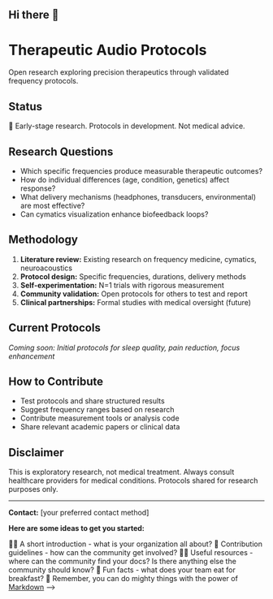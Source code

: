 ## Hi there 👋

# Therapeutic Audio Protocols

Open research exploring precision therapeutics through validated frequency protocols.

## Status
🚧 Early-stage research. Protocols in development. Not medical advice.

## Research Questions
- Which specific frequencies produce measurable therapeutic outcomes?
- How do individual differences (age, condition, genetics) affect response?
- What delivery mechanisms (headphones, transducers, environmental) are most effective?
- Can cymatics visualization enhance biofeedback loops?

## Methodology
1. **Literature review:** Existing research on frequency medicine, cymatics, neuroacoustics
2. **Protocol design:** Specific frequencies, durations, delivery methods
3. **Self-experimentation:** N=1 trials with rigorous measurement
4. **Community validation:** Open protocols for others to test and report
5. **Clinical partnerships:** Formal studies with medical oversight (future)

## Current Protocols
*Coming soon: Initial protocols for sleep quality, pain reduction, focus enhancement*

## How to Contribute
- Test protocols and share structured results
- Suggest frequency ranges based on research
- Contribute measurement tools or analysis code
- Share relevant academic papers or clinical data

## Disclaimer
This is exploratory research, not medical treatment. Always consult healthcare 
providers for medical conditions. Protocols shared for research purposes only.

---

**Contact:** [your preferred contact method]

**Here are some ideas to get you started:**

🙋‍♀️ A short introduction - what is your organization all about?
🌈 Contribution guidelines - how can the community get involved?
👩‍💻 Useful resources - where can the community find your docs? Is there anything else the community should know?
🍿 Fun facts - what does your team eat for breakfast?
🧙 Remember, you can do mighty things with the power of [Markdown](https://docs.github.com/github/writing-on-github/getting-started-with-writing-and-formatting-on-github/basic-writing-and-formatting-syntax)
-->
